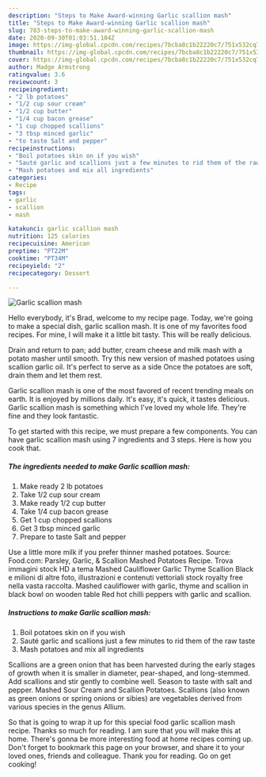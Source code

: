 ```yaml
---
description: "Steps to Make Award-winning Garlic scallion mash"
title: "Steps to Make Award-winning Garlic scallion mash"
slug: 783-steps-to-make-award-winning-garlic-scallion-mash
date: 2020-09-30T01:03:51.104Z
image: https://img-global.cpcdn.com/recipes/7bcba8c1b22220c7/751x532cq70/garlic-scallion-mash-recipe-main-photo.jpg
thumbnail: https://img-global.cpcdn.com/recipes/7bcba8c1b22220c7/751x532cq70/garlic-scallion-mash-recipe-main-photo.jpg
cover: https://img-global.cpcdn.com/recipes/7bcba8c1b22220c7/751x532cq70/garlic-scallion-mash-recipe-main-photo.jpg
author: Madge Armstrong
ratingvalue: 3.6
reviewcount: 3
recipeingredient:
- "2 lb potatoes"
- "1/2 cup sour cream"
- "1/2 cup butter"
- "1/4 cup bacon grease"
- "1 cup chopped scallions"
- "3 tbsp minced garlic"
- "to taste Salt and pepper"
recipeinstructions:
- "Boil potatoes skin on if you wish"
- "Sauté garlic and scallions just a few minutes to rid them of the raw taste"
- "Mash potatoes and mix all ingredients"
categories:
- Recipe
tags:
- garlic
- scallion
- mash

katakunci: garlic scallion mash 
nutrition: 125 calories
recipecuisine: American
preptime: "PT22M"
cooktime: "PT34M"
recipeyield: "2"
recipecategory: Dessert

---
```



![Garlic scallion mash](https://img-global.cpcdn.com/recipes/7bcba8c1b22220c7/751x532cq70/garlic-scallion-mash-recipe-main-photo.jpg)

Hello everybody, it's Brad, welcome to my recipe page. Today, we're going to make a special dish, garlic scallion mash. It is one of my favorites food recipes. For mine, I will make it a little bit tasty. This will be really delicious.

Drain and return to pan; add butter, cream cheese and milk mash with a potato masher until smooth. Try this new version of mashed potatoes using scallion garlic oil. It&#39;s perfect to serve as a side Once the potatoes are soft, drain them and let them rest.

Garlic scallion mash is one of the most favored of recent trending meals on earth. It is enjoyed by millions daily. It's easy, it's quick, it tastes delicious. Garlic scallion mash is something which I've loved my whole life. They're fine and they look fantastic.


To get started with this recipe, we must prepare a few components. You can have garlic scallion mash using 7 ingredients and 3 steps. Here is how you cook that.

<!--inarticleads1-->

##### The ingredients needed to make Garlic scallion mash:

1. Make ready 2 lb potatoes
1. Take 1/2 cup sour cream
1. Make ready 1/2 cup butter
1. Take 1/4 cup bacon grease
1. Get 1 cup chopped scallions
1. Get 3 tbsp minced garlic
1. Prepare to taste Salt and pepper


Use a little more milk if you prefer thinner mashed potatoes. Source: Food.com: Parsley, Garlic, &amp; Scallion Mashed Potatoes Recipe. Trova immagini stock HD a tema Mashed Cauliflower Garlic Thyme Scallion Black e milioni di altre foto, illustrazioni e contenuti vettoriali stock royalty free nella vasta raccolta. Mashed cauliflower with garlic, thyme and scallion in black bowl on wooden table Red hot chilli peppers with garlic and scallion. 

<!--inarticleads2-->

##### Instructions to make Garlic scallion mash:

1. Boil potatoes skin on if you wish
1. Sauté garlic and scallions just a few minutes to rid them of the raw taste
1. Mash potatoes and mix all ingredients


Scallions are a green onion that has been harvested during the early stages of growth when it is smaller in diameter, pear-shaped, and long-stemmed. Add scallions and stir gently to combine well. Season to taste with salt and pepper. Mashed Sour Cream and Scallion Potatoes. Scallions (also known as green onions or spring onions or sibies) are vegetables derived from various species in the genus Allium. 

So that is going to wrap it up for this special food garlic scallion mash recipe. Thanks so much for reading. I am sure that you will make this at home. There's gonna be more interesting food at home recipes coming up. Don't forget to bookmark this page on your browser, and share it to your loved ones, friends and colleague. Thank you for reading. Go on get cooking!
